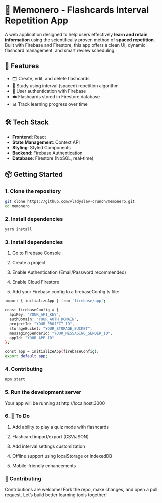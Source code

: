# 🧠 Memonero - Flashcards Interval Repetition App

A web application designed to help users effectively **learn and retain information** using the scientifically proven method of **spaced repetition**. Built with Firebase and Firestore, this app offers a clean UI, dynamic flashcard management, and smart review scheduling.

## 🚀 Features

- 🗂️ Create, edit, and delete flashcards
- 🔁 Study using interval (spaced) repetition algorithm
- 🔐 User authentication with Firebase
- ☁️ Flashcards stored in Firestore database
- 📊 Track learning progress over time

## 🛠️ Tech Stack

- **Frontend**: React 
- **State Management**: Context API 
- **Styling**: Styled Components
- **Backend**: Firebase Authentication
- **Database**: Firestore (NoSQL, real-time)

## 📦 Getting Started

### 1. Clone the repository

```bash
git clone https://github.com/vladyslav-crunch/memonero.git
cd memonero
```

### 2. Install dependencies

```bash
yarn install
```

### 3. Install dependencies

1. Go to Firebase Console

2. Create a project

3. Enable Authentication (Email/Password recommended)

4. Enable Cloud Firestore

5. Add your Firebase config to a firebaseConfig.ts file:

```bash
import { initializeApp } from 'firebase/app';

const firebaseConfig = {
  apiKey: "YOUR_API_KEY",
  authDomain: "YOUR_AUTH_DOMAIN",
  projectId: "YOUR_PROJECT_ID",
  storageBucket: "YOUR_STORAGE_BUCKET",
  messagingSenderId: "YOUR_MESSAGING_SENDER_ID",
  appId: "YOUR_APP_ID"
};

const app = initializeApp(firebaseConfig);
export default app;
```
### 4. Contributing

```bash
npm start
``` 

### 5. Run the development server

Your app will be running at http://localhost:3000

### 6. 📌 To Do

 1. Add ability to play a quiz mode with flashcards

 2. Flashcard import/export (CSV/JSON)

 3. Add interval settings customization

 4. Offline support using localStorage or IndexedDB

 5. Mobile-friendly enhancements

### 🤝 Contributing
Contributions are welcome! Fork the repo, make changes, and open a pull request. Let’s build better learning tools together!
